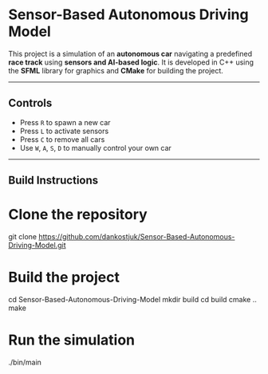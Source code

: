 # Sensor-Based Autonomous Driving Model

This project is a simulation of an **autonomous car** navigating a predefined **race track** using **sensors and AI-based logic**. It is developed in C++ using the **SFML** library for graphics and **CMake** for building the project.

---

## Controls

- Press `R` to spawn a new car  
- Press `L` to activate sensors  
- Press `C` to remove all cars  
- Use `W`, `A`, `S`, `D` to manually control your own car

---

## Build Instructions


# Clone the repository
git clone https://github.com/dankostjuk/Sensor-Based-Autonomous-Driving-Model.git

# Build the project
cd Sensor-Based-Autonomous-Driving-Model
mkdir build
cd build
cmake ..
make

# Run the simulation
./bin/main

